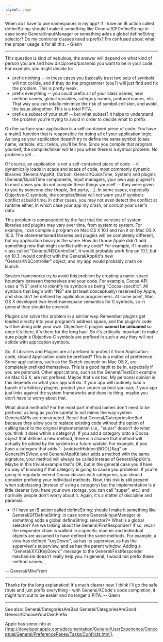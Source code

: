 ```yaml
---
layout: page
---
```


When do I have to use namespaces in my app? If I have an IB action called defineString: should I make it something like General/GFDefineString: in case some General/InputManager or something adds a global defineString: selector? Do my controller classes need a prefix? I'm confused about what the proper usage is for all this. - Glenn

----

This question is kind of nebulous, the answer will depend on what kind of person you are and how disciplined/paranoid you want to be in your code. For example, you might decide to:


* prefix nothing -- in these cases you basically trust two sets of symbols will not collide, and if they do the programmer (you?) will just find and fix the problem. This is pretty weak.
* prefix everything -- you could prefix all of your class names, new method names, global variables, category names, protocol names, etc. That way you can totally minimize the risk of symbol collision, and avoid the issue altogether. This is a total PITA.
* prefix a subset of your stuff -- but what subset? it helps to understand the problem you're trying to avoid in order to decide what to prefix.


On the surface your application is a self-contained piece of code. You have a main() function that is responsible for doing all of your application logic. As long as your application doesn't try to define the same symbol (class name, variable, etc.) twice, you'll be fine. Since you compile that program yourself, the compiler/linker will tell you when there is a symbol problem. No problems yet ... 

Of course, an application is not a self-contained piece of code -- it dynamically loads in scads and scads of code, most commonly dynamic libraries (General/AppKit, Carbon, General/QuickTime, System) and plugins (General/QuickTime components, Input managers, your own app plugins?). In most cases you do not compile these things yourself -- they were given to you by someone else (Apple, 3rd party, ...). In some cases, especially Objective-C symbols, the compiler/linker will not warn you if symbols conflict at build time. In other cases, you may not even detect the conflict at runtime either, in which case your app my crash, or corrupt your user's data.

This problem is compounded by the fact that the versions of system libraries and plugins may vary over time, from system to system. For example, I can compile a program on Mac OS X 10.1 and run it on Mac OS X 10.3. The aforementioned libraries and plugins will be completely different, but my application binary is the same. How do I know Apple didn't add something new that might conflict with my code? For example, if I made a class called "General/NSController", it would probably work fine on 10.1, but on 10.3 I would conflict with the General/AppKit's new "General/NSController" object, and my app would probably crash on launch.

System frameworks try to avoid this problem by creating a name-space boundary between themselves and your code. For example, Cocoa API uses a "NS" prefix to identify its symbols as being "Cocoa-specific". All symbols that begin with "NS" are (at least conceptually) reserved by Apple, and shouldn't be defined by application programmers. At some point, Mac OS X developed two-level-namespace semantics for C symbols, so in general they should be covered.

Plugins can solve this problem in a similar way. Remember plugins get loaded directly into your program's address space, and the plugin's code will live along side your own. Objective-C plugins **cannot be unloaded** so once it's there, it's there for the long haul. So it's critically important to make sure plugin's Objective-C symbols are prefixed in such a way they will not collide with application symbols.

So, if Libraries and Plugins are all prefixed to protect it from Application code, should Application code be prefixed? This is a matter of preference. Some applications, such as the Sketch example on Mac OS X, are completely prefixed themselves. This is a good habit to be in, especially if you are paranoid. Other applications, such as the General/TextEdit example on Mac OS X, are not prefixed. Maybe that's ok too. My personal opinion is this depends on what your app will do. If your app will routinely load a bunch of arbitrtary plugins, protect your source as best you can; if your app just links against the system frameworks and does its thing, maybe you don't have to worry about that.

What about methods? For the most part method names don't need to be prefixed, as long as you're careful to not mimic the way system General/APIs are constructed. Recall that General/CategoriesAreBad because they allow you to replace existing code without the option of calling back to the original implementation (i.e., "super" doesn't do what you think it does wtihin a category). If you add a category onto a Cocoa object that defines a new method, there is a chance that method will actually be added by the system in a future update. For example, if you have a category that adds "- (void)setHidden:(BOOL)flag" on General/NSView, and General/AppKit later adds a method with the same signature, your method will always be called instead of General/AppKit's. Maybe in this trivial example that's OK, but in the general case you'll have no way of knowing if that category is going to cause you problems. If you're going to regularly extend Cocoa classes with categories, you should consider prefixing your individual methods. Now, this risk is still present when subclassing (instead of using a category) but the implementation is a little cleaner (you have your own storage, you can call "super", etc.) and normally people don't worry about it. Again, it's a matter of discipline and paranoia.

* If I have an IB action called defineString: should I make it something like General/GFDefineString: in case some General/InputManager or something adds a global defineString: selector?* What is a global selector? Are we talking about the General/FirstResponder? If so, recall the responder chain is walked in a specific manner and individual objects are assumed to have defined the same methods. For example, a view has defined "keyDown:", as has its superview, as has the superview's superview, and as has the parent window. Adding a "General/XYZKeyDown:" message to the General/FirstResponder mechanism doesn't really help you. In general, I would not prefix these method names.

-- General/MikeTrent

----

Thanks for the long explanation! It's much clearer now. I think I'll go the safe route and just prefix everything - with General/XCode's code completion, it might turn out to be easier and no longer a PITA. -- Glenn

----

See also: General/CategoriesAreBad General/CategoriesAreGood General/ChooseYourOwnPrefix

Apple has some info at [http://developer.apple.com/documentation/General/UserExperience/Conceptual/General/PreferencePanes/Tasks/Conflicts.html].